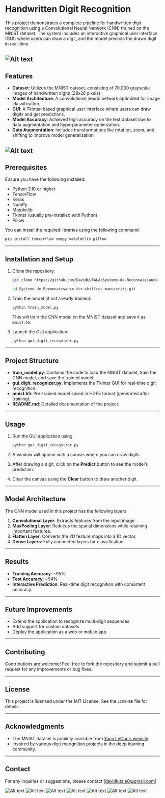 # Handwritten Digit Recognition

This project demonstrates a complete pipeline for handwritten digit recognition using a Convolutional Neural Network (CNN) trained on the MNIST dataset. The system includes an interactive graphical user interface (GUI) where users can draw a digit, and the model predicts the drawn digit in real-time.

![Alt text](Images/Image1.png)
---

## Features

- **Dataset**: Utilizes the MNIST dataset, consisting of 70,000 grayscale images of handwritten digits (28x28 pixels).
- **Model Architecture**: A convolutional neural network optimized for image classification.
- **GUI**: A Tkinter-based graphical user interface where users can draw digits and get predictions.
- **Model Accuracy**: Achieved high accuracy on the test dataset due to data augmentation and hyperparameter optimization.
- **Data Augmentation**: Includes transformations like rotation, zoom, and shifting to improve model generalization.

![Alt text](Images/Image3.png)
---

## Prerequisites

Ensure you have the following installed:

- Python 3.10 or higher
- TensorFlow
- Keras
- NumPy
- Matplotlib
- Tkinter (usually pre-installed with Python)
- Pillow

You can install the required libraries using the following command:

```bash
pip install tensorflow numpy matplotlib pillow
```

---

## Installation and Setup

1. Clone the repository:

    ```bash
    git clone https://github.com/DavidLUTALA/Systeme-de-Reconnaissance-des-chiffres-manuscrits.git
    ```
    ```bash
    cd Systeme-de-Reconnaissance-des-chiffres-manuscrits.git
    ```

2. Train the model (if not already trained):

    ```bash
    python train_model.py
    ```
    This will train the CNN model on the MNIST dataset and save it as `mnist.h5`.

3. Launch the GUI application:

    ```bash
    python gui_digit_recognizer.py
    ```

---

## Project Structure

- **train_model.py**: Contains the code to load the MNIST dataset, train the CNN model, and save the trained model.
- **gui_digit_recognizer.py**: Implements the Tkinter GUI for real-time digit recognition.
- **mnist.h5**: Pre-trained model saved in HDF5 format (generated after training).
- **README.md**: Detailed documentation of the project.

---

## Usage

1. Run the GUI application using:

    ```bash
    python gui_digit_recognizer.py
    ```

2. A window will appear with a canvas where you can draw digits.
3. After drawing a digit, click on the **Predict** button to see the model’s prediction.
4. Clear the canvas using the **Clear** button to draw another digit.

---

## Model Architecture

The CNN model used in this project has the following layers:

1. **Convolutional Layer**: Extracts features from the input image.
2. **MaxPooling Layer**: Reduces the spatial dimensions while retaining important features.
3. **Flatten Layer**: Converts the 2D feature maps into a 1D vector.
4. **Dense Layers**: Fully connected layers for classification.

---

## Results

- **Training Accuracy**: ~95%
- **Test Accuracy**: ~94%
- **Interactive Prediction**: Real-time digit recognition with consistent accuracy.

---

## Future Improvements

- Extend the application to recognize multi-digit sequences.
- Add support for custom datasets.
- Deploy the application as a web or mobile app.

---

## Contributing

Contributions are welcome! Feel free to fork the repository and submit a pull request for any improvements or bug fixes.

---

## License

This project is licensed under the MIT License. See the `LICENSE` file for details.

---

## Acknowledgments

- The MNIST dataset is publicly available from [Yann LeCun’s website](http://yann.lecun.com/exdb/mnist/).
- Inspired by various digit recognition projects in the deep learning community.

---

## Contact

For any inquiries or suggestions, please contact [davidlutala0@gmail.com].






![Alt text](Images/Image2.png)
![Alt text](Images/Image4.png)
![Alt text](Images/Image5.png)
![Alt text](Images/Image6.png)
![Alt text](Images/Image7.png)
![Alt text](Images/Image8.png)
![Alt text](Images/Image9.png)
